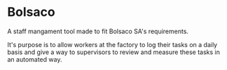 # Bolsaco

A staff mangament tool made to fit Bolsaco SA's requirements.

It's purpose is to allow workers at the factory to log their tasks on a daily basis and give a way to supervisors to review and measure these tasks in an automated way.
